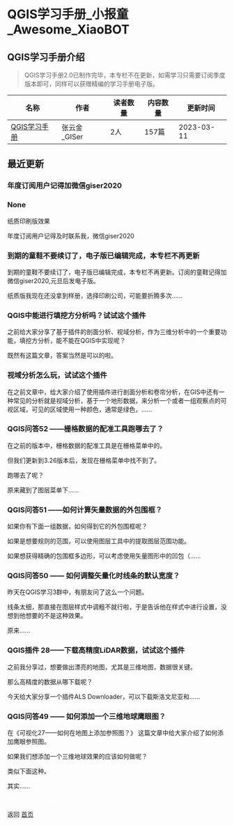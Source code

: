 # QGIS学习手册_小报童_Awesome_XiaoBOT

## QGIS学习手册介绍
> QGIS学习手册2.0已制作完毕，本专栏不在更新，如需学习只需要订阅季度版本即可，同样可以获赠精编的学习手册电子版。  
  


|名称|作者|读者数量|内容数量|更新时间|
|---|---|---|---|---|
|[QGIS学习手册](https://xiaobot.net/p/qgis?refer=0b133df9-27dc-423b-8101-639049001c13)|张云金_GISer|2人|157篇|2023-03-11|

## 最近更新
### 年度订阅用户记得加微信giser2020

### None

纸质印刷版效果

年度订阅用户记得及时联系我，微信giser2020

### 到期的童鞋不要续订了，电子版已编辑完成，本专栏不再更新

到期的童鞋不要续订了，电子版已编辑完成，本专栏不再更新。订阅的童鞋记得加微信giser2020,元旦后发电子版。

纸质版我现在还没拿到样册，选择印刷公司，可能要折腾多次......

### QGIS中能进行填挖方分析吗？试试这个插件

之前给大家分享了基于插件的剖面分析、视域分析，作为三维分析中的一个重要功能，填挖方分析，能不能在QGIS中实现呢？



既然有这篇文章，答案当然是可以的啦。

### 视域分析怎么玩，试试这个插件

在之前文章中，给大家介绍了使用插件进行剖面分析和卷帘分析，在GIS中还有一种常见的分析就是视域分析，基于一个地形数据，来分析一个或者一组观察点的可视区域，可见的区域使用一种颜色，通常是绿色，......

### QGIS问答52 ——栅格数据的配准工具跑哪去了？

在之前的版本中，栅格数据的配准工具是在栅格菜单中的。

但我们更新到3.26版本后，发现在栅格菜单中找不到了。

跑哪去了呢？

原来藏到了图层菜单下......

### QGIS问答51 ——如何计算矢量数据的外包围框？

如果你有下面一组数据，如何得到它的外包围框呢？

如果是想要规则的范围，可以使用图层工具中的提取图层范围功能。

如果想获得精确的包围框多边形，可以考虑使用矢量图形中的凹包（......

### QGIS问答50 —— 如何调整矢量化时线条的默认宽度？

昨天在QGIS学习3群中，有朋友问了这么一个问题。

线条太细，那直接在图层样式中调粗不就行啦，于是告诉他在样式中进行设置，没想到他想要的不是这种效果。

原来......

### QGIS插件 28——下载高精度LiDAR数据，试试这个插件

之前我分享过，想要做出漂亮的地图，尤其是三维地图，数据很关键。

那么高精度的数据从哪下载呢？

今天给大家分享一个插件ALS Downloader，可以下载斯洛文尼亚和......

### QGIS问答49 —— 如何添加一个三维地球鹰眼图？

在《可视化27——如何在地图上添加参照图？》 这篇文章中给大家介绍了如何添加鹰眼参照图。

如果我们想添加一个三维地球效果的应该如何做呢？

类似下面这种。

其实......


<a href="https://github.com/Reno9527/awesome-xiaobot" style="color: white; text-decoration: none;">awesome-xiaobot</a>

返回 [首页](../README.md)
